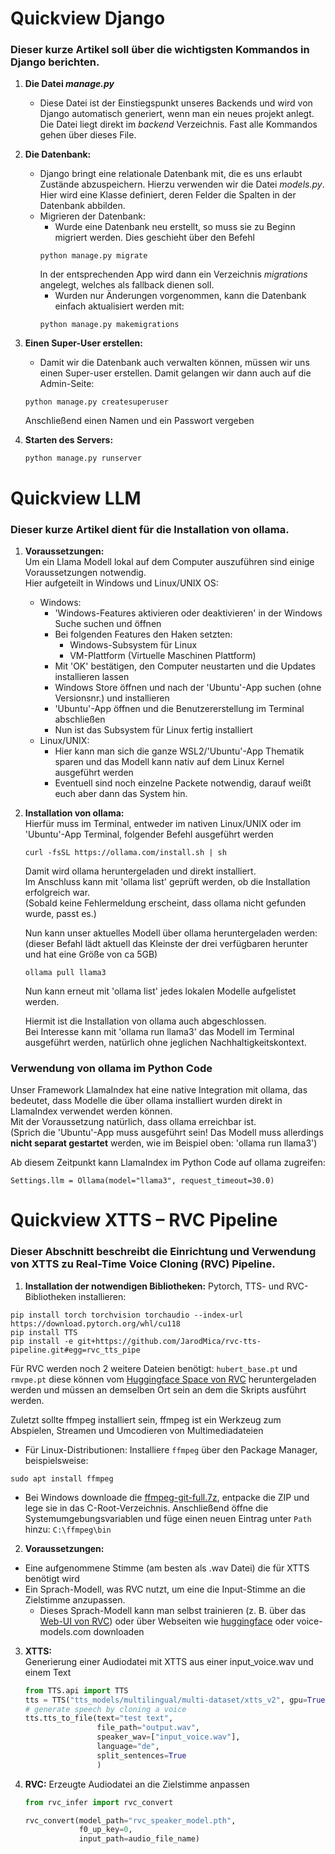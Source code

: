 # Quickview Django

### Dieser kurze Artikel soll über die wichtigsten Kommandos in Django berichten.

1. **Die Datei *manage.py***
    - Diese Datei ist der Einstiegspunkt unseres Backends und wird von Django automatisch generiert, wenn man ein neues
    projekt anlegt. Die Datei liegt direkt im *backend* Verzeichnis. Fast alle Kommandos gehen über dieses File.

2. **Die Datenbank:**
    - Django bringt eine relationale Datenbank mit, die es uns erlaubt Zustände abzuspeichern. Hierzu verwenden wir die
    Datei *models.py*. Hier wird eine Klasse definiert, deren Felder die Spalten in der Datenbank abbilden.
    - Migrieren der Datenbank:
        - Wurde eine Datenbank neu erstellt, so muss sie zu Beginn migriert werden. Dies geschieht über den Befehl
        ````
        python manage.py migrate
        ````
        In der entsprechenden App wird dann ein Verzeichnis *migrations* angelegt, welches als fallback dienen soll.
        - Wurden nur Änderungen vorgenommen, kann die Datenbank einfach aktualisiert werden mit:
        ````
        python manage.py makemigrations
        ````

3. **Einen Super-User erstellen:**
    - Damit wir die Datenbank auch verwalten können, müssen wir uns einen Super-user erstellen. Damit gelangen wir dann
    auch auf die Admin-Seite:
    ````
    python manage.py createsuperuser
   ````
   Anschließend einen Namen und ein Passwort vergeben

4. **Starten des Servers:**
    ````
    python manage.py runserver
    ````

# Quickview LLM

### Dieser kurze Artikel dient für die Installation von ollama.

1. **Voraussetzungen:**  
    Um ein Llama Modell lokal auf dem Computer auszuführen sind einige Voraussetzungen notwendig.  
    Hier aufgeteilt in Windows und Linux/UNIX OS:
    - Windows:
        - 'Windows-Features aktivieren oder deaktivieren' in der Windows Suche suchen und öffnen
        - Bei folgenden Features den Haken setzten:
            - Windows-Subsystem für Linux
            - VM-Plattform (Virtuelle Maschinen Plattform)
        - Mit 'OK' bestätigen, den Computer neustarten und die Updates installieren lassen
        - Windows Store öffnen und nach der 'Ubuntu'-App suchen (ohne Versionsnr.) und installieren
        - 'Ubuntu'-App öffnen und die Benutzererstellung im Terminal abschließen
        - Nun ist das Subsystem für Linux fertig installiert
    - Linux/UNIX:
        - Hier kann man sich die ganze WSL2/'Ubuntu'-App Thematik sparen und das Modell kann nativ auf dem Linux Kernel ausgeführt werden
        - Eventuell sind noch einzelne Packete notwendig, darauf weißt euch aber dann das System hin.

2. **Installation von ollama:**  
    Hierfür muss im Terminal, entweder im nativen Linux/UNIX oder im 'Ubuntu'-App Terminal, folgender Befehl ausgeführt werden
    ```
    curl -fsSL https://ollama.com/install.sh | sh
    ```
    Damit wird ollama heruntergeladen und direkt installiert.  
    Im Anschluss kann mit 'ollama list' geprüft werden, ob die Installation erfolgreich war.  
    (Sobald keine Fehlermeldung erscheint, dass ollama nicht gefunden wurde, passt es.)

    Nun kann unser aktuelles Modell über ollama heruntergeladen werden:  
    (dieser Befahl lädt aktuell das Kleinste der drei verfügbaren herunter und hat eine Größe von ca 5GB)
    ```
    ollama pull llama3
    ```
    Nun kann erneut mit 'ollama list' jedes lokalen Modelle aufgelistet werden.

    Hiermit ist die Installation von ollama auch abgeschlossen.  
    Bei Interesse kann mit 'ollama run llama3' das Modell im Terminal ausgeführt werden, natürlich ohne jeglichen Nachhaltigkeitskontext.

### Verwendung von ollama im Python Code
Unser Framework LlamaIndex hat eine native Integration mit ollama, das bedeutet, dass Modelle die über ollama installiert wurden direkt in LlamaIndex verwendet werden können.  
Mit der Voraussetzung natürlich, dass ollama erreichbar ist.  
(Sprich die 'Ubuntu'-App muss ausgeführt sein! Das Modell muss allerdings **nicht separat gestartet** werden, wie im Beispiel oben: 'ollama run llama3')

Ab diesem Zeitpunkt kann LlamaIndex im Python Code auf ollama zugreifen:
```
Settings.llm = Ollama(model="llama3", request_timeout=30.0)
```

# Quickview XTTS – RVC Pipeline

### Dieser Abschnitt beschreibt die Einrichtung und Verwendung von XTTS zu Real-Time Voice Cloning (RVC) Pipeline.

1. **Installation der notwendigen Bibliotheken:** 
    Pytorch, TTS- und RVC-Bibliotheken installieren:
```
pip install torch torchvision torchaudio --index-url https://download.pytorch.org/whl/cu118
pip install TTS
pip install -e git+https://github.com/JarodMica/rvc-tts-pipeline.git#egg=rvc_tts_pipe
 ```
Für RVC werden noch 2 weitere Dateien benötigt: `hubert_base.pt` und `rmvpe.pt` diese können vom [Huggingface Space von RVC](https://huggingface.co/lj1995/VoiceConversionWebUI/tree/main) heruntergeladen werden und müssen an demselben Ort sein an dem die Skripts ausführt werden.

Zuletzt sollte ffmpeg installiert sein, ffmpeg ist ein Werkzeug zum Abspielen, Streamen und Umcodieren von Multimediadateien
- Für Linux-Distributionen: Installiere `ffmpeg` über den Package Manager, beispielsweise:
```
sudo apt install ffmpeg
```
- Bei Windows downloade die [ffmpeg-git-full.7z](https://www.gyan.dev/ffmpeg/builds/ffmpeg-git-full.7z), entpacke die ZIP und lege sie in das C-Root-Verzeichnis. Anschließend öffne die Systemumgebungsvariablen und füge einen neuen Eintrag unter `Path` hinzu: `C:\ffmpeg\bin`

2. **Voraussetzungen:** 
- Eine aufgenommene Stimme (am besten als .wav Datei) die für XTTS benötigt wird
- Ein Sprach-Modell, was RVC nutzt, um eine die Input-Stimme an die Zielstimme anzupassen.
	- Dieses Sprach-Modell kann man selbst trainieren (z. B. über das [Web-UI von RVC](https://github.com/RVC-Project/Retrieval-based-Voice-Conversion-WebUI/blob/main/docs/en/README.en.md)) oder über Webseiten wie [huggingface](https://huggingface.co) oder voice-models.com downloaden

3. **XTTS:**  
Generierung einer Audiodatei mit XTTS aus einer input_voice.wav und einem Text
    ```python
    from TTS.api import TTS
    tts = TTS("tts_models/multilingual/multi-dataset/xtts_v2", gpu=True)
    # generate speech by cloning a voice
    tts.tts_to_file(text="test text",
                    file_path="output.wav",
                    speaker_wav=["input_voice.wav"],
                    language="de",
                    split_sentences=True
                    )
    ```
4. **RVC:** 
Erzeugte Audiodatei an die Zielstimme anpassen
    ```python
	from rvc_infer import rvc_convert
	
	rvc_convert(model_path="rvc_speaker_model.pth",
                f0_up_key=0,
                input_path=audio_file_name)
    ```